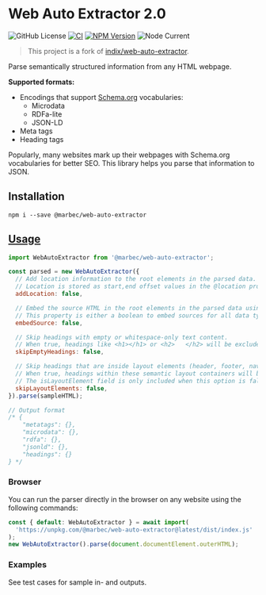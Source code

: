# Web Auto Extractor 2.0

![GitHub License](https://img.shields.io/github/license/herzog31/web-auto-extractor)
[![CI](https://github.com/herzog31/web-auto-extractor/actions/workflows/ci.yml/badge.svg?branch=main)](https://github.com/herzog31/web-auto-extractor/actions/workflows/ci.yml)
[![NPM Version](https://img.shields.io/npm/v/%40marbec%2Fweb-auto-extractor?link=https%3A%2F%2Fwww.npmjs.com%2Fpackage%2F%40marbec%2Fweb-auto-extractor)](https://www.npmjs.com/package/@marbec/web-auto-extractor)
![Node Current](https://img.shields.io/node/v/%40marbec%2Fweb-auto-extractor)

> This project is a fork of [indix/web-auto-extractor](https://github.com/indix/web-auto-extractor).

Parse semantically structured information from any HTML webpage.

**Supported formats:**

- Encodings that support [Schema.org](http://schema.org/) vocabularies:
  - Microdata
  - RDFa-lite
  - JSON-LD
- Meta tags
- Heading tags

Popularly, many websites mark up their webpages with Schema.org vocabularies for better SEO. This library helps you parse that information to JSON.

## Installation

`npm i --save @marbec/web-auto-extractor`

## [Usage](#usage)

```js
import WebAutoExtractor from '@marbec/web-auto-extractor';

const parsed = new WebAutoExtractor({
  // Add location information to the root elements in the parsed data.
  // Location is stored as start,end offset values in the @location property.
  addLocation: false,

  // Embed the source HTML in the root elements in the parsed data using the @source property.
  // This property is either a boolean to embed sources for all data types or an array of data types to embed sources for.
  embedSource: false,

  // Skip headings with empty or whitespace-only text content.
  // When true, headings like <h1></h1> or <h2>   </h2> will be excluded from results.
  skipEmptyHeadings: false,

  // Skip headings that are inside layout elements (header, footer, nav, aside).
  // When true, headings within these semantic layout containers will be excluded from results.
  // The isLayoutElement field is only included when this option is false.
  skipLayoutElements: false,
}).parse(sampleHTML);

// Output format
/* {
    "metatags": {},
    "microdata": {},
    "rdfa": {},
    "jsonld": {},
    "headings": {}
} */
```

### Browser

You can run the parser directly in the browser on any website using the following commands:

```js
const { default: WebAutoExtractor } = await import(
  'https://unpkg.com/@marbec/web-auto-extractor@latest/dist/index.js'
);
new WebAutoExtractor().parse(document.documentElement.outerHTML);
```

### Examples

See test cases for sample in- and outputs.
